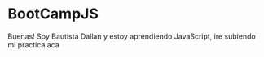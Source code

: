 # BootCampJS
Buenas! Soy Bautista Dallan y estoy aprendiendo JavaScript, ire subiendo mi practica aca
